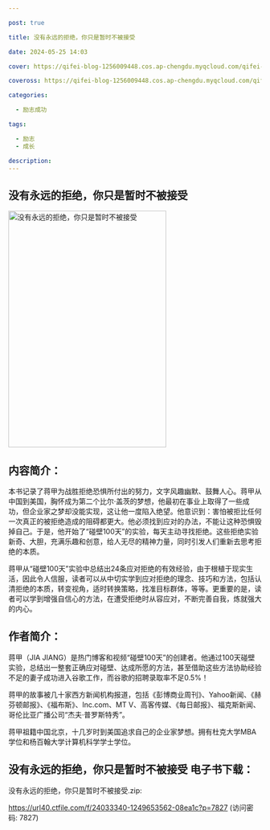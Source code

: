 ```yaml
---

post: true

title: 没有永远的拒绝，你只是暂时不被接受

date: 2024-05-25 14:03

cover: https://qifei-blog-1256009448.cos.ap-chengdu.myqcloud.com/qifei-blog/6600cbce9f345e8d0346cdeb.jpg

coveross: https://qifei-blog-1256009448.cos.ap-chengdu.myqcloud.com/qifei-blog/6600cbce9f345e8d0346cdeb.jpg

categories:

  - 励志成功

tags:

  - 励志
  - 成长

description:
---
```


## 没有永远的拒绝，你只是暂时不被接受
<img alt="没有永远的拒绝，你只是暂时不被接受 " class="aligncenter loaded" data-was-processed="true" decoding="async" fetchpriority="high" height="471" src="https://qifei-blog-1256009448.cos.ap-chengdu.myqcloud.com/qifei-blog/6600cbce9f345e8d0346cdeb.jpg " style="cursor: zoom-in;" width="314"/>

## 内容简介：

本书记录了蒋甲为战胜拒绝恐惧所付出的努力，文字风趣幽默、鼓舞人心。蒋甲从中国到美国，胸怀成为第二个比尔·盖茨的梦想，他最初在事业上取得了一些成功，但企业家之梦却没能实现，这让他一度陷入绝望。他意识到：害怕被拒比任何一次真正的被拒绝造成的阻碍都更大。他必须找到应对的办法，不能让这种恐惧毁掉自己。于是，他开始了“碰壁100天”的实验，每天主动寻找拒绝。这些拒绝实验新奇、大胆，充满乐趣和创意，给人无尽的精神力量，同时引发人们重新去思考拒绝的本质。

蒋甲从“碰壁100天”实验中总结出24条应对拒绝的有效经验，由于根植于现实生活，因此令人信服，读者可以从中切实学到应对拒绝的理念、技巧和方法，包括认清拒绝的本质，转变视角，适时转换策略，找准目标群体，等等。更重要的是，读者可以学到增强自信心的方法，在遭受拒绝时从容应对，不断完善自我，炼就强大的内心。

## 作者简介：

蒋甲（JIA JIANG）是热门博客和视频“碰壁100天”的创建者。他通过100天碰壁实验，总结出一整套正确应对碰壁、达成所愿的方法，甚至借助这些方法协助经验不足的妻子成功进入谷歌工作，而谷歌的招聘录取率不足0.5%！

蒋甲的故事被几十家西方新闻机构报道，包括《彭博商业周刊》、Yahoo新闻、《赫芬顿邮报》、《福布斯》、Inc.com、MT V、高客传媒、《每日邮报》、福克斯新闻、哥伦比亚广播公司“杰夫·普罗斯特秀”。

蒋甲祖籍中国北京，十几岁时到美国追求自己的企业家梦想。拥有杜克大学MBA学位和杨百翰大学计算机科学学士学位。

## 没有永远的拒绝，你只是暂时不被接受 电子书下载：



没有永远的拒绝，你只是暂时不被接受.zip: 

https://url40.ctfile.com/f/24033340-1249653562-08ea1c?p=7827 (访问密码: 7827)
